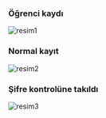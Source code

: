 ### Öğrenci kaydı

![resim1](https://user-images.githubusercontent.com/108885771/206894573-8bf2b3ae-8658-4f51-8e08-fa61f75ed20c.png)

### Normal kayıt

![resim2](https://user-images.githubusercontent.com/108885771/206894576-18c71114-db70-4ba5-8087-a4afa6b76431.png)

### Şifre kontrolüne takıldı

![resim3](https://user-images.githubusercontent.com/108885771/206895329-bbe516a0-f38b-472b-87e9-d8f81a00fcad.png)
